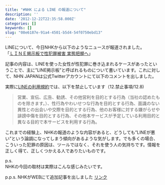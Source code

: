 ```yaml
---
title: "#NHK による LINE の報道について"
description: ''
date: '2012-12-22T22:35:58.000Z'
categories: []
keywords: []
slug: "08e6187e-91a4-4501-b5d4-54f0750ebd13"
---
```

LINEについて、今日NHKから以下のようなニュースが報道されました。  
「[ＬＩＮＥ掲示板で性犯罪被害 実態把握へ](http://www3.nhk.or.jp/news/html/20121222/t10014376451000.html)」

記事の内容は、LINEを使った女性が性犯罪に巻き込まれるケースがあったということで、主に”LINE掲示板”と呼ばれるものについて書いています。これに対して、NHN JAPANは公式Twitterアカウントにて以下のコメントを出しました。

実際に[LINEの利用規約](http://line.naver.jp/terms/ja/)では、以下を禁止しています（12.禁止事項/12.8)

> 営業、宣伝、広告、勧誘、その他営利を目的とする行為（当社の認めたものを除きます。）、性行為やわいせつな行為を目的とする行為、面識のない異性との出会いや交際を目的とする行為、他のお客様に対する嫌がらせや誹謗中傷を目的とする行為、その他本サービスが予定している利用目的と異なる目的で本サービスを利用する行為。

これまでの経験上、NHKの報道のような内容があると、どうしても”LINEが悪い”という論調になってしまう傾向があるような気がします。でも多くの場合、こういった犯罪の原因は、ツールではなく、それを使う人の気持ちです。情報を正しく得て、正しくつかえる人でありたいものです。

p.s.  
NHKの今回の取材は実際はこんな感じみたいです。

p.p.s. NHKがWEBにて追加記事を出しました [リンク](http://www3.nhk.or.jp/news/web_tokushu/1225.html)